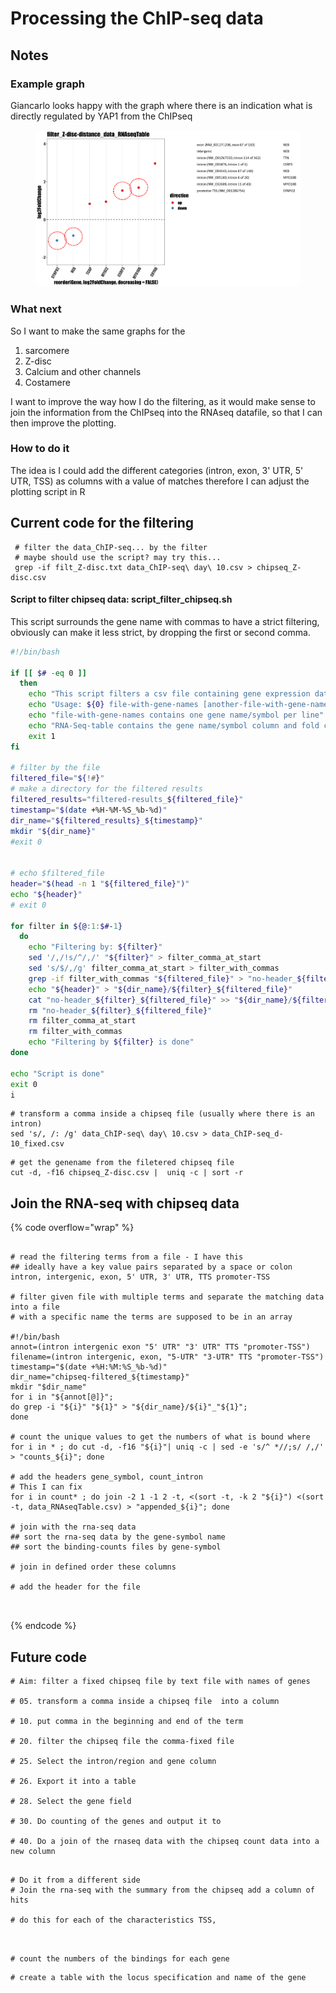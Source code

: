 # Processing the ChIP-seq data



## Notes

### Example graph

Giancarlo looks happy with the graph where there is an indication what is directly regulated by YAP1 from the ChIPseq



<figure><img src="../../.gitbook/assets/RNA-seq_ChIP-seq_integrated-graph.png" alt=""><figcaption></figcaption></figure>



### What next

So I want to make the same graphs for the&#x20;

1. sarcomere
2. Z-disc
3. Calcium and other channels
4. Costamere

I want to improve the way how I do the filtering, as it would make sense to join the information from the ChIPseq into the RNAseq datafile, so that I can then improve the plotting.

### How to do it

The idea is I could add the different categories (intron, exon, 3' UTR, 5' UTR, TSS) as columns with a value of matches therefore I can adjust the plotting script in R

## Current code for the filtering



```
 # filter the data_ChIP-seq... by the filter
 # maybe should use the script? may try this...
 grep -if filt_Z-disc.txt data_ChIP-seq\ day\ 10.csv > chipseq_Z-disc.csv
```



#### Script to filter chipseq data: script\_filter\_chipseq.sh

This script surrounds the gene name with commas to have a strict filtering, obviously can make it less strict, by dropping the first or second comma.



```bash
#!/bin/bash

if [[ $# -eq 0 ]]
  then
    echo "This script filters a csv file containing gene expression data (eg. rna-seq data) by one or more files containing sets of genes coming from gene ontology)"
    echo "Usage: ${0} file-with-gene-names [another-file-with-gene-names]... RNASeq-table"
    echo "file-with-gene-names contains one gene name/symbol per line"
    echo "RNA-Seq-table contains the gene name/symbol column and fold change column"
    exit 1
fi

# filter by the file
filtered_file="${!#}"
# make a directory for the filtered results
filtered_results="filtered-results_${filtered_file}"
timestamp="$(date +%H-%M-%S_%b-%d)"
dir_name="${filtered_results}_${timestamp}"
mkdir "${dir_name}"
#exit 0


# echo $filtered_file
header="$(head -n 1 "${filtered_file}")"
echo "${header}"
# exit 0

for filter in ${@:1:$#-1}
  do
    echo "Filtering by: ${filter}"
    sed '/,/!s/^/,/' "${filter}" > filter_comma_at_start
    sed 's/$/,/g' filter_comma_at_start > filter_with_commas
    grep -if filter_with_commas "${filtered_file}" > "no-header_${filter}_${filtered_file}"
    echo "${header}" > "${dir_name}/${filter}_${filtered_file}"
    cat "no-header_${filter}_${filtered_file}" >> "${dir_name}/${filter}_${filtered_file}"
    rm "no-header_${filter}_${filtered_file}"
    rm filter_comma_at_start
    rm filter_with_commas
    echo "Filtering by ${filter} is done"
done

echo "Script is done"
exit 0
i
```

```
# transform a comma inside a chipseq file (usually where there is an intron)
sed 's/, /: /g' data_ChIP-seq\ day\ 10.csv > data_ChIP-seq_d-10_fixed.csv 
```



```
# get the genename from the filetered chipseq file
cut -d, -f16 chipseq_Z-disc.csv |  uniq -c | sort -r
```

## Join the RNA-seq with chipseq data



{% code overflow="wrap" %}
```

# read the filtering terms from a file - I have this
## ideally have a key value pairs separated by a space or colon
intron, intergenic, exon, 5' UTR, 3' UTR, TTS promoter-TSS

# filter given file with multiple terms and separate the matching data into a file 
# with a specific name the terms are supposed to be in an array

#!/bin/bash
annot=(intron intergenic exon "5' UTR" "3' UTR" TTS "promoter-TSS")
filename=(intron intergenic, exon, "5-UTR" "3-UTR" TTS "promoter-TSS")
timestamp="$(date +%H:%M:%S_%b-%d)"
dir_name="chipseq-filtered_${timestamp}"
mkdir "$dir_name"
for i in "${annot[@]}";
do grep -i "${i}" "${1}" > "${dir_name}/${i}"_"${1}";
done

# count the unique values to get the numbers of what is bound where
for i in * ; do cut -d, -f16 "${i}"| uniq -c | sed -e 's/^ *//;s/ /,/' > "counts_${i}"; done

# add the headers gene_symbol, count_intron
# This I can fix 
for i in count* ; do join -2 1 -1 2 -t, <(sort -t, -k 2 "${i}") <(sort -t, data_RNAseqTable.csv) > "appended_${i}"; done

# join with the rna-seq data
## sort the rna-seq data by the gene-symbol name
## sort the binding-counts files by gene-symbol

# join in defined order these columns 

# add the header for the file

 

```
{% endcode %}

## Future code

```
# Aim: filter a fixed chipseq file by text file with names of genes

# 05. transform a comma inside a chipseq file  into a column

# 10. put comma in the beginning and end of the term

# 20. filter the chipseq file the comma-fixed file

# 25. Select the intron/region and gene column

# 26. Export it into a table

# 28. Select the gene field

# 30. Do counting of the genes and output it to 

# 40. Do a join of the rnaseq data with the chipseq count data into a new column


```



```
# Do it from a different side
# Join the rna-seq with the summary from the chipseq add a column of hits

# do this for each of the characteristics TSS, 



```

```
# count the numbers of the bindings for each gene
```



```
# create a table with the locus specification and name of the gene
```
